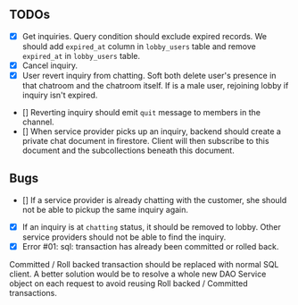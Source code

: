 ## TODOs

- [x] Get inquiries. Query condition should exclude expired records. We should add `expired_at` column in `lobby_users` table and remove `expired_at` in `lobby_users` table.
- [x] Cancel inquiry. 
- [x] User revert inquiry from chatting. Soft both delete user's presence in that chatroom and the chatroom itself. If is a male user, rejoining lobby if inquiry isn't expired.
- [] Reverting inquiry should emit `quit` message to members in the channel.
- [] When service provider picks up an inquiry, backend should create a private chat document in firestore. Client will then subscribe to this document and the subcollections beneath this document. 

## Bugs

- [] If a service provider is already chatting with the customer, she should not be able to pickup the same inquiry again.
- [x] If an inquiry is at `chatting` status, it should be removed to lobby. Other service providers should not be able to find the inquiry.
- [x] Error #01: sql: transaction has already been committed or rolled back.

Committed / Roll backed transaction should be replaced with normal SQL client. A better solution would be to resolve a whole new DAO Service object on each request to avoid reusing Roll backed / Committed transactions.
